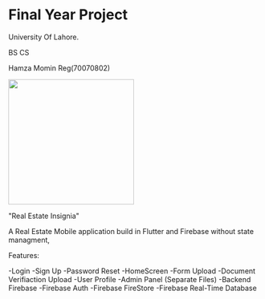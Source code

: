 # Final Year Project

University Of Lahore.

BS CS

Hamza Momin 
Reg(70070802)

<img src="![APP GIF](https://user-images.githubusercontent.com/65024078/221367111-713352bc-7caa-4f1f-8b56-60045cd1c302.gif)" width="250" height="250"/>

"Real Estate Insignia"

A Real Estate Mobile application build in Flutter and Firebase without state managment,

Features:

-Login 
-Sign Up 
-Password Reset
-HomeScreen
-Form Upload
-Document Verifiaction Upload
-User Profile
-Admin Panel (Separate Files)
-Backend Firebase
-Firebase Auth
-Firebase FireStore
-Firebase Real-Time Database
